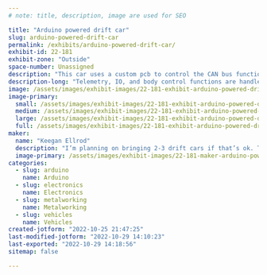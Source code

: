 ```yaml
---
# note: title, description, image are used for SEO

title: "Arduino powered drift car"
slug: arduino-powered-drift-car
permalink: /exhibits/arduino-powered-drift-car/
exhibit-id: 22-181
exhibit-zone: "Outside"
space-number: Unassigned
description: "This car uses a custom pcb to control the CAN bus functions onboard."
description-long: "Telemetry, IO, and body control functions are handled by a custom CAN enabled atmega pcb."
image: /assets/images/exhibit-images/22-181-exhibit-arduino-powered-drift-car-dd2f4c2f-f5a5-4eba-be48-044c292f8c6b-large.jpeg
image-primary: 
  small: /assets/images/exhibit-images/22-181-exhibit-arduino-powered-drift-car-dd2f4c2f-f5a5-4eba-be48-044c292f8c6b-small.jpeg
  medium: /assets/images/exhibit-images/22-181-exhibit-arduino-powered-drift-car-dd2f4c2f-f5a5-4eba-be48-044c292f8c6b-medium.jpeg
  large: /assets/images/exhibit-images/22-181-exhibit-arduino-powered-drift-car-dd2f4c2f-f5a5-4eba-be48-044c292f8c6b-large.jpeg
  full: /assets/images/exhibit-images/22-181-exhibit-arduino-powered-drift-car-dd2f4c2f-f5a5-4eba-be48-044c292f8c6b-full.jpeg
maker: 
  name: "Keegan Ellrod"
  description: "I’m planning on bringing 2-3 drift cars if that’s ok. They have arduinos in them for the CAN bus which I figure y’all might like. "
  image-primary: /assets/images/exhibit-images/22-181-maker-arduino-powered-drift-car-fd72643c-e415-4660-be31-0b2d35d788c1-medium.jpeg
categories: 
  - slug: arduino
    name: Arduino
  - slug: electronics
    name: Electronics
  - slug: metalworking
    name: Metalworking
  - slug: vehicles
    name: Vehicles
created-jotform: "2022-10-25 21:47:25"
last-modified-jotform: "2022-10-29 14:10:23"
last-exported: "2022-10-29 14:18:56"
sitemap: false

---
```

